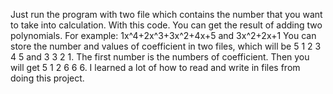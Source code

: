 Just run the program with two file which contains the number that you want to take into calculation.
With this code.
You can get the result of adding two polynomials.
For example:
1x^4+2x^3+3x^2+4x+5
and
3x^2+2x+1
You can store the number and values of coefficient in two files, which will be 5 1 2 3 4 5 and 3 3 2 1.
The first number is the numbers of coefficient.
Then you will get 5 1 2 6 6 6.
I learned a lot of how to read and write in files from doing this project.
